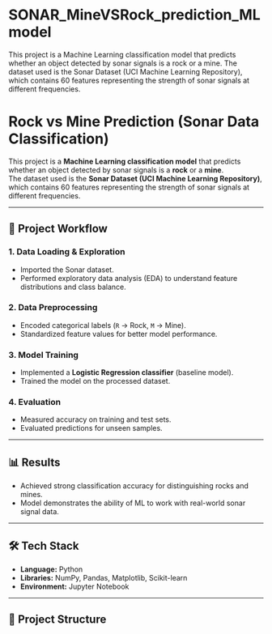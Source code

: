 # SONAR_MineVSRock_prediction_MLmodel
This project is a Machine Learning classification model that predicts whether an object detected by sonar signals is a rock or a mine. The dataset used is the Sonar Dataset (UCI Machine Learning Repository), which contains 60 features representing the strength of sonar signals at different frequencies.


# Rock vs Mine Prediction (Sonar Data Classification)

This project is a **Machine Learning classification model** that predicts whether an object detected by sonar signals is a **rock** or a **mine**.  
The dataset used is the **Sonar Dataset (UCI Machine Learning Repository)**, which contains 60 features representing the strength of sonar signals at different frequencies.

---

## 🚀 Project Workflow

### 1. Data Loading & Exploration
- Imported the Sonar dataset.
- Performed exploratory data analysis (EDA) to understand feature distributions and class balance.

### 2. Data Preprocessing
- Encoded categorical labels (`R` → Rock, `M` → Mine).
- Standardized feature values for better model performance.

### 3. Model Training
- Implemented a **Logistic Regression classifier** (baseline model).
- Trained the model on the processed dataset.

### 4. Evaluation
- Measured accuracy on training and test sets.
- Evaluated predictions for unseen samples.

---

## 📊 Results
- Achieved strong classification accuracy for distinguishing rocks and mines.
- Model demonstrates the ability of ML to work with real-world sonar signal data.

---

## 🛠️ Tech Stack
- **Language:** Python  
- **Libraries:** NumPy, Pandas, Matplotlib, Scikit-learn  
- **Environment:** Jupyter Notebook  

---

## 📂 Project Structure
